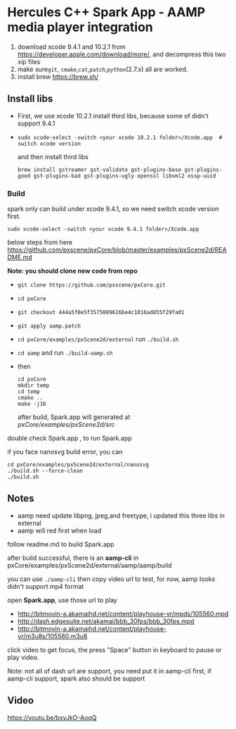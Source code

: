 # Hercules C++ Spark App - AAMP media player integration

1. download xcode 9.4.1 and 10.2.1 from https://developer.apple.com/download/more/, and decompress this two xip files
2. make sure`git`, `cmake`,`cat`,`patch`,`python`(2.7.x) all are worked.
3. install brew https://brew.sh/

## Install libs

- First, we use xcode 10.2.1 install third libs, because some of didn't support 9.4.1

- ```
  sudo xcode-select -switch <your xcode 10.2.1 folder>/Xcode.app  # switch xcode version
  ```

  and then install third libs
  ```
  brew install gstreamer gst-validate gst-plugins-base gst-plugins-good gst-plugins-bad gst-plugins-ugly openssl libxml2 ossp-uuid
  ```

### Build

spark only can build under xcode 9.4.1, so we need switch xcode version first.

```
sudo xcode-select -switch <your xcode 9.4.1 folder>/Xcode.app
```

below steps from here https://github.com/pxscene/pxCore/blob/master/examples/pxScene2d/README.md

**Note: you should clone new code from repo**

- `git clone https://github.com/pxscene/pxCore.git`

- `cd pxCore`

- `git checkout 444a5f0e5f3575089616be4c1016ad855f29fa01`

- `git apply aamp.patch`

- `cd pxCore/examples/pxScene2d/external` run `./build.sh`

- `cd aamp` and run `./build-aamp.sh`

- then 

  ```
  cd pxCore
  mkdir temp 
  cd temp
  cmake ..
  make -j16
  ```

  after build, Spark.app will generated at *pxCore/examples/pxScene2d/src*

double check Spark.app , to run Spark.app

if you face nanosvg build error, you can

```
cd pxCore/examples/pxScene2d/external/nanosvg
./build.sh --force-clean
./build.sh
```



## Notes

- aamp need update libpng, jpeg,and freetype, i updated this three libs in external
- aamp will red first when load


follow readme.md to build Spark.app



after build successful, there is an **aamp-cli** in pxCore/examples/pxScene2d/external/aamp/aamp/build

you can use `./aamp-cli` then copy video url to test, for now, aamp looks didn't support mp4 format



open **Spark.app**, use those url to play 

* http://bitmovin-a.akamaihd.net/content/playhouse-vr/mpds/105560.mpd
* http://dash.edgesuite.net/akamai/bbb_30fps/bbb_30fps.mpd
* http://bitmovin-a.akamaihd.net/content/playhouse-vr/m3u8s/105560.m3u8

click video to get focus, the press "Space" button in keyboard to pause or play video.

Note: not all of dash url are support, you need put it in aamp-cli first, if aamp-cli support, spark also should be support

## Video

https://youtu.be/bsyJkO-AoqQ
